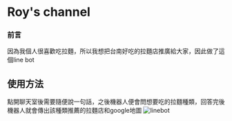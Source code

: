# Roy's channel

### 前言
因為我個人很喜歡吃拉麵，所以我想把台南好吃的拉麵店推廣給大家，因此做了這個line bot

## 使用方法
點開聊天室後需要隨便說一句話，之後機器人便會問想要吃的拉麵種類，回答完後機器人就會傳出該種類推薦的拉麵店和google地圖
![linebot](https://github.com/royy1912/compute-theory/linebot1.png)
